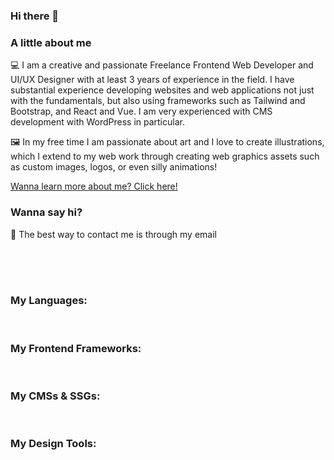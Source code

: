 ### Hi there 👋

### A little about me

💻 I am a creative and passionate Freelance Frontend Web Developer and UI/UX Designer with at least 3 years of experience in the field. I have substantial experience developing websites and web applications not just with the fundamentals, but also using frameworks such as Tailwind and Bootstrap, and React and Vue. I am very experienced with CMS development with WordPress in particular. 

🖼️ In my free time I am passionate about art and I love to create illustrations, which I extend to my web work through creating web graphics assets such as custom images, logos, or even silly animations!

<a href="terrencejcab.com/about-me">Wanna learn more about me? Click here!</a> 

### Wanna say hi?

📧 The best way to contact me is through my email

<!--
**Trezzon/trezzon** is a ✨ _special_ ✨ repository because its `README.md` (this file) appears on your GitHub profile.

Here are some ideas to get you started:

- 🔭 I’m currently working on ...
- 🌱 I’m currently learning ...
- 👯 I’m looking to collaborate on ...
- 🤔 I’m looking for help with ...
- 💬 Ask me about ...
- 📫 How to reach me: ...
- 😄 Pronouns: ...
- ⚡ Fun fact: ...
-->
<br>
<br>
<br>

### My Languages:
![<html>](https://img.shields.io/badge/HTML5-E34F26?style=plastic&logo=html5&logoColor=ffffff)
![<css>](https://img.shields.io/badge/CSS3-1572B6?style=plastic&logo=css3&logoColor=ffffff)
![<sass>](https://img.shields.io/badge/Sass-CC6699?style=plastic&logo=sass&logoColor=ffffff)
![<javascript>](https://img.shields.io/badge/Javascript-F7DF1E?style=plastic&logo=javascript&logoColor=000000)
![<typescript>](https://img.shields.io/badge/Typescript-3178C6?style=plastic&logo=typescript&logoColor=ffffff)
![<php>](https://img.shields.io/badge/PHP-777BB4?style=plastic&logo=php&logoColor=ffffff)
![<mysql>](https://img.shields.io/badge/MySQL-4479A1?style=plastic&logo=mysql&logoColor=ffffff)
![<python>](https://img.shields.io/badge/Python-3776AB?style=plastic&logo=python&logoColor=ffff00)

### My Frontend Frameworks: 
![<react>](https://img.shields.io/badge/React-61DAFB?style=plastic&logo=react&logoColor=000000)
![<next>](https://img.shields.io/badge/NextJS-000000?style=plastic&logo=nextdotjs&logoColor=ffffff)
![<vue>](https://img.shields.io/badge/VueJS-4FC08D?style=plastic&logo=vuedotjs&logoColor=000000)
![<nuxt>](https://img.shields.io/badge/NuxtJS-00DC82?style=plastic&logo=nuxtdotjs&logoColor=000000)
![<jquery>](https://img.shields.io/badge/jQuery-0769AD?style=plastic&logo=jquery&logoColor=ffffff)
![<tailwind>](https://img.shields.io/badge/TailwindCSS-06B6D4?style=plastic&logo=tailwindcss&logoColor=ffffff)
![<bootstrap>](https://img.shields.io/badge/Bootstrap-7952B3?style=plastic&logo=bootstrap&logoColor=ffffff)

### My CMSs & SSGs:
![<wordpress>](https://img.shields.io/badge/WordPress-21759B?style=plastic&logo=wordpress&logoColor=ffffff)
![<joomla>](https://img.shields.io/badge/Joomla-5091CD?style=plastic&logo=joomla&logoColor=ffffff)
![<astro>](https://img.shields.io/badge/Astro-BC52EE?style=plastic&logo=astro&logoColor=ffffff)
![<hugo>](https://img.shields.io/badge/Hugo-FF4088?style=plastic&logo=hugo&logoColor=ffffff)

### My Design Tools:
![<figma>](https://img.shields.io/badge/Figma-F24E1E?style=plastic&logo=figma&logoColor=ffffff)
![<inkscape>](https://img.shields.io/badge/Inkscape-000000?style=plastic&logo=inkscape&logoColor=ffffff)
![<photoshop>](https://img.shields.io/badge/Photoshop-31A8FF?style=plastic&logo=adobephotoshop&logoColor=ffffff)
![<photopea>](https://img.shields.io/badge/Photopea-18A497?style=plastic&logo=photopea&logoColor=ffffff)
![<illustrator>](https://img.shields.io/badge/Illustrator-FF9A00?style=plastic&logo=adobeillustrator&logoColor=ffffff)
![<krita>](https://img.shields.io/badge/Krita-3BABFF?style=plastic&logo=krita&logoColor=ffffff)
